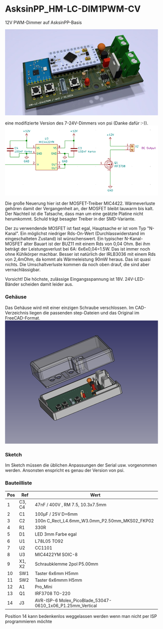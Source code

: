 # AsksinPP_HM-LC-DIM1PWM-CV
12V PWM-Dimmer auf AsksinPP-Basis

![3D-Ansicht](/images/HM-LC-DIM1PWM-CV_3D_640x360.jpg)

eine modifizierte Version des 7-24V-Dimmers von psi (Danke dafür :-)).
![Treiberschaltung mit MIC4422](/images/treiberschaltung.png)

Die große Neuerung hier ist der MOSFET-Treiber MIC4422. Wärmeverluste gehören damit der Vergangenheit an, der MOSFET bleibt lauwarm bis kalt. Der Nachteil ist die Tatsache, dass man um eine geätzte Platine nicht herumkommt. Schuld trägt besagter Treiber in der SMD-Variante.

Der zu verwendende MOSFET ist fast egal, Hauptsache er ist vom Typ "N-Kanal". Ein möglichst niedriger Rds-On-Wert (Durchlasswiderstand im eingeschalteten Zustand) ist wünschenswert. 
Ein typischer N-Kanal-MOSFET alter Bauart ist der BUZ11 mit einem Rds von 0,04 Ohm. 
Bei ihm beträgt der Leistungsverlust bei 6A: 6x6x0,04=1.5W. Das ist immer noch ohne Kühlkörper machbar. Besser ist natürlich der IRLB3036 mit einem Rds von 2,4mOhm, da kommt als Wärmeleistung 90mW heraus. Das ist quasi nichts. Die Umschaltverluste kommen da noch oben drauf, die sind aber vernachlässigbar.

Vorsicht!
Die höchste, zulässige Eingangsspannung ist 18V. 24V-LED-Bänder scheiden damit leider aus.

### Gehäuse
Das Gehäuse wird mit einer einzigen Schraube verschlossen. Im CAD-Verzeichnis liegen die passenden step-Dateien und das Original im FreeCAD-Format.
![Gehäuse](/cad/HM-LC-DIM1PWM-CV_Gehaeuse.png)

### Sketch
Im Sketch müssen die üblichen Anpassungen der Serial usw. vorgenommen werden. Ansonsten enspricht es genau der Version von psi.

### Bauteilliste
| Pos | Ref | Wert |
|-----|-----|------|
| 1 | C3, C4 | 47nF / 400V , RM 7.5, 10.3x7.5mm |
| 2 | C1 | 100µF / 25V D=6mm |
| 3	|	C2 | 100n	C_Rect_L4.6mm_W3.0mm_P2.50mm_MKS02_FKP02 |
| 4	|	R1 | 330R |
| 5	|	D1 | LED	3mm Farbe egal |
| 6 |	U1 | L78L05 TO92 |
| 7	|	U2 | CC1101 |
| 8 | U3 | MIC4422YM	SOIC-8 |
| 9 |	X1, X2 | Schraubklemme 2pol P5.00mm	|
| 10 | SW1 | Taster 6x6mm H5mm |
| 11 | SW2 | Taster 6x6mmm H5mm |
| 12 | A1	| Pro_Mini |
| 13 | Q1	| IRF3708	TO-220 |
| 14 | J3	| AVR-ISP-6	Molex_PicoBlade_53047-0610_1x06_P1.25mm_Vertical |

Position 14 kann bedenkenlos weggelassen werden wenn man nicht per ISP programmieren möchte
